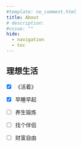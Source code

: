 ```yaml
---
#template: no_comment.html
title: About
# description: 
#vssue: ""
hide:
  - navigation
  - toc
---
```


## 理想生活

- [x] 《活着》
- [x] 早睡早起
- [ ] 养生锻炼
- [ ] 找个伴侣
- [ ] 财富自由

